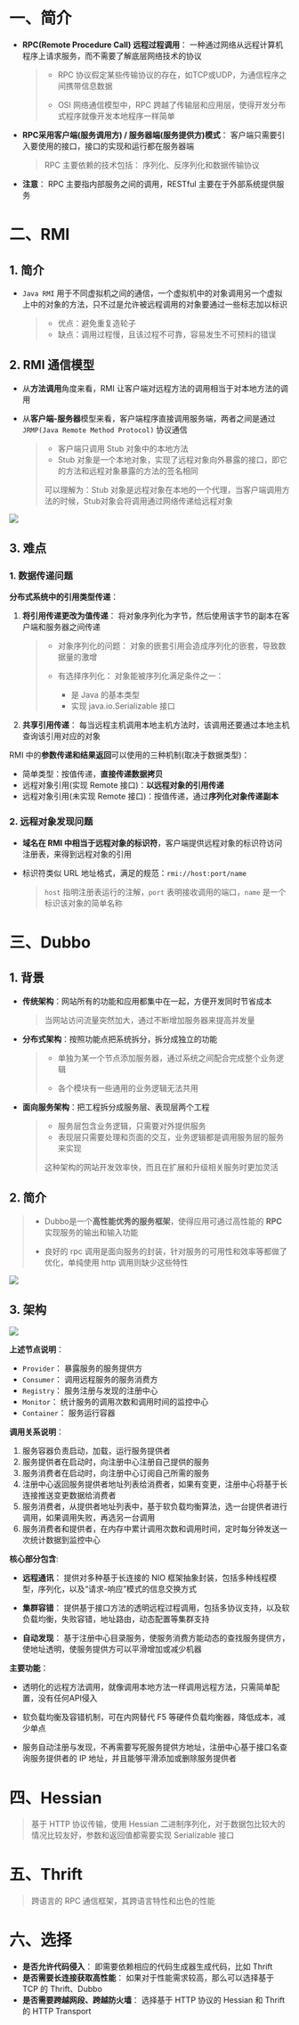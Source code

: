 # 一、简介

- **RPC(Remote Procedure Call) 远程过程调用**： 一种通过网络从远程计算机程序上请求服务，而不需要了解底层网络技术的协议

  > - RPC 协议假定某些传输协议的存在，如TCP或UDP，为通信程序之间携带信息数据
  >
  > - OSI 网络通信模型中，RPC 跨越了传输层和应用层，使得开发分布式程序就像开发本地程序一样简单

- **RPC采用客户端(服务调用方) / 服务器端(服务提供方)模式**： 客户端只需要引入要使用的接口，接口的实现和运行都在服务器端

  > RPC 主要依赖的技术包括： 序列化、反序列化和数据传输协议

- **注意**： RPC 主要指内部服务之间的调用，RESTful 主要在于外部系统提供服务

# 二、RMI

## 1. 简介

- `Java RMI` 用于不同虚拟机之间的通信，一个虚拟机中的对象调用另一个虚拟上中的对象的方法，只不过是允许被远程调用的对象要通过一些标志加以标识

  > - 优点：避免重复造轮子
  > - 缺点：调用过程慢，且该过程不可靠，容易发生不可预料的错误

## 2. RMI 通信模型

- 从**方法调用**角度来看，RMI 让客户端对远程方法的调用相当于对本地方法的调用

- 从**客户端-服务器**模型来看，客户端程序直接调用服务端，两者之间是通过 `JRMP(Java Remote Method Protocol)` 协议通信

  > - 客户端只调用 Stub 对象中的本地方法
  > - Stub 对象是一个本地对象，实现了远程对象向外暴露的接口，即它的方法和远程对象暴露的方法的签名相同
  >
  > 可以理解为：Stub 对象是远程对象在本地的一个代理，当客户端调用方法的时候，Stub对象会将调用通过网络传递给远程对象

![](../../pics/rpc/rpc_1.png)

## 3. 难点

### 1. 数据传递问题

**分布式系统中的引用类型传递**： 

1. **将引用传递更改为值传递**： 将对象序列化为字节，然后使用该字节的副本在客户端和服务器之间传递

   > - 对象序列化的问题： 对象的嵌套引用会造成序列化的嵌套，导致数据量的激增
   >
   > - 有选择序列化： 对象能被序列化满足条件之一： 
   >   - 是 Java 的基本类型
   >   - 实现 java.io.Serializable 接口

2. **共享引用传递**： 每当远程主机调用本地主机方法时，该调用还要通过本地主机查询该引用对应的对象

RMI 中的**参数传递和结果返回**可以使用的三种机制(取决于数据类型)：

- 简单类型：按值传递，**直接传递数据拷贝**
- 远程对象引用(实现 Remote 接口)：**以远程对象的引用传递** 
- 远程对象引用(未实现 Remote 接口)：按值传递，通过**序列化对象传递副本** 

### 2. 远程对象发现问题

- **域名在 RMI 中相当于远程对象的标识符**，客户端提供远程对象的标识符访问注册表，来得到远程对象的引用

- 标识符类似 URL 地址格式，满足的规范：`rmi://host:port/name` 

  > `host` 指明注册表运行的注解，`port` 表明接收调用的端口，`name` 是一个标识该对象的简单名称

# 三、Dubbo

## 1. 背景

- **传统架构**：网站所有的功能和应用都集中在一起，方便开发同时节省成本

  > 当网站访问流量突然加大，通过不断增加服务器来提高并发量

- **分布式架构**：按照功能点把系统拆分，拆分成独立的功能

  > - 单独为某一个节点添加服务器，通过系统之间配合完成整个业务逻辑
  >
  > - 各个模块有一些通用的业务逻辑无法共用

- **面向服务架构**：把工程拆分成服务层、表现层两个工程

  > - 服务层包含业务逻辑，只需要对外提供服务
  > - 表现层只需要处理和页面的交互，业务逻辑都是调用服务层的服务来实现
  >
  > 这种架构的网站开发效率快，而且在扩展和升级相关服务时更加灵活

## 2. 简介

> - Dubbo是一个**高性能优秀的服务框架**，使得应用可通过高性能的 **RPC** 实现服务的输出和输入功能
>
> - 良好的 rpc 调用是面向服务的封装，针对服务的可用性和效率等都做了优化，单纯使用 http 调用则缺少这些特性

![](../../pics/rpc/rpc_2.png)

## 3. 架构

![](../../pics/rpc/rpc_3.png)

**上述节点说明**：

- `Provider`： 暴露服务的服务提供方
- `Consumer`： 调用远程服务的服务消费方
- `Registry`： 服务注册与发现的注册中心
- `Monitor`： 统计服务的调用次数和调用时间的监控中心
- `Container`： 服务运行容器

**调用关系说明**： 

1. 服务容器负责启动，加载，运行服务提供者
2. 服务提供者在启动时，向注册中心注册自己提供的服务
3. 服务消费者在启动时，向注册中心订阅自己所需的服务
4. 注册中心返回服务提供者地址列表给消费者，如果有变更，注册中心将基于长连接推送变更数据给消费者 
5. 服务消费者，从提供者地址列表中，基于软负载均衡算法，选一台提供者进行调用，如果调用失败，再选另一台调用
6. 服务消费者和提供者，在内存中累计调用次数和调用时间，定时每分钟发送一次统计数据到监控中心

**核心部分包含**:

- **远程通讯**： 提供对多种基于长连接的 NIO 框架抽象封装，包括多种线程模型，序列化，以及“请求-响应”模式的信息交换方式

- **集群容错**： 提供基于接口方法的透明远程过程调用，包括多协议支持，以及软负载均衡，失败容错，地址路由，动态配置等集群支持

- **自动发现**： 基于注册中心目录服务，使服务消费方能动态的查找服务提供方，使地址透明，使服务提供方可以平滑增加或减少机器

**主要功能**： 

- 透明化的远程方法调用，就像调用本地方法一样调用远程方法，只需简单配置，没有任何API侵入    
- 软负载均衡及容错机制，可在内网替代 F5 等硬件负载均衡器，降低成本，减少单点

- 服务自动注册与发现，不再需要写死服务提供方地址，注册中心基于接口名查询服务提供者的 IP 地址，并且能够平滑添加或删除服务提供者

# 四、Hessian

> 基于 HTTP 协议传输，使用 Hessian 二进制序列化，对于数据包比较大的情况比较友好，参数和返回值都需要实现 Serializable 接口

# 五、Thrift

> 跨语言的 RPC 通信框架，其跨语言特性和出色的性能

# 六、选择

- **是否允许代码侵入**： 即需要依赖相应的代码生成器生成代码，比如 Thrift
- **是否需要长连接获取高性能**： 如果对于性能需求较高，那么可以选择基于 TCP 的 Thrift、Dubbo
- **是否需要跨越网段、跨越防火墙**： 选择基于 HTTP 协议的 Hessian 和 Thrift 的 HTTP Transport
